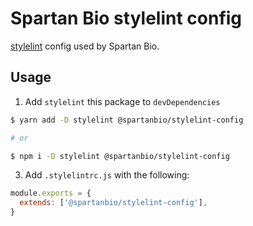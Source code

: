 # Spartan Bio stylelint config

[stylelint](https://stylelint.io/) config used by Spartan Bio.

## Usage

1. Add `stylelint` this package to `devDependencies`

```bash
$ yarn add -D stylelint @spartanbio/stylelint-config

# or

$ npm i -D stylelint @spartanbio/stylelint-config
```

3. Add `.stylelintrc.js` with the following:

```js
module.exports = {
  extends: ['@spartanbio/stylelint-config'],
}
```
